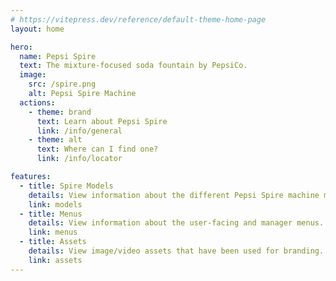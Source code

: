 ```yaml
---
# https://vitepress.dev/reference/default-theme-home-page
layout: home

hero:
  name: Pepsi Spire
  text: The mixture-focused soda fountain by PepsiCo.
  image:
    src: /spire.png
    alt: Pepsi Spire Machine
  actions:
    - theme: brand
      text: Learn about Pepsi Spire
      link: /info/general
    - theme: alt
      text: Where can I find one?
      link: /info/locator

features:
  - title: Spire Models
    details: View information about the different Pepsi Spire machine models.
    link: models
  - title: Menus
    details: View information about the user-facing and manager menus.
    link: menus
  - title: Assets
    details: View image/video assets that have been used for branding.
    link: assets
---
```



